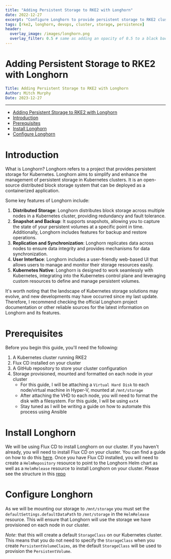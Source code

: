 ```yaml
---
title: "Adding Persistent Storage to RKE2 with Longhorn"
date: 2022-12-27
excerpt: "Configure Longhorn to provide persistent storage to RKE2 clusters using Flux CD"
tags: [rke2, longhorn, devops, cluster, storage, persistence]
header:
  overlay_image: /images/longhorn.png
  overlay_filter: 0.5 # same as adding an opacity of 0.5 to a black background
---
```


# Adding Persistent Storage to RKE2 with Longhorn

```yaml
Title: Adding Persistent Storage to RKE2 with Longhorn
Author: Mitch Murphy
Date: 2023-12-27
```

---

- [Adding Persistent Storage to RKE2 with Longhorn](#adding-persistent-storage-to-rke2-with-longhorn)
- [Introduction](#introduction)
- [Prerequisites](#prerequisites)
- [Install Longhorn](#install-longhorn)
- [Configure Longhorn](#configure-longhorn)


# Introduction

What is Longhorn? Longhorn refers to a project that provides persistent storage for Kubernetes. Longhorn aims to simplify and enhance the management of persistent storage in Kubernetes clusters. It is an open-source distributed block storage system that can be deployed as a containerized application.

Some key features of Longhorn include:

1. **Distributed Storage**: Longhorn distributes block storage across multiple nodes in a Kubernetes cluster, providing redundancy and fault tolerance.
2. **Snapshot and Backup**: It supports snapshots, allowing you to capture the state of your persistent volumes at a specific point in time. Additionally, Longhorn includes features for backup and restore operations.
3. **Replication and Synchronization**: Longhorn replicates data across nodes to ensure data integrity and provides mechanisms for data synchronization.
4. **User Interface**: Longhorn includes a user-friendly web-based UI that allows users to manage and monitor their storage resources easily.
5. **Kubernetes Native**: Longhorn is designed to work seamlessly with Kubernetes, integrating into the Kubernetes control plane and leveraging custom resources to define and manage persistent volumes.

It's worth noting that the landscape of Kubernetes storage solutions may evolve, and new developments may have occurred since my last update. Therefore, I recommend checking the official Longhorn project documentation or other reliable sources for the latest information on Longhorn and its features.

# Prerequisites

Before you begin this guide, you'll need the following:

1. A Kubernetes cluster running RKE2
2. Flux CD installed on your cluster
3. A GitHub repository to store your cluster configuration
4. Storage provisioned, mounted and formatted on each node in your cluster
   - For this guide, I will be attaching a `Virtual Hard Disk` to each node/virtual machine in Hyper-V, mounted at `/mnt/storage`
   - After attaching the VHD to each node, you will need to format the disk with a filesystem. For this guide, I will be using `ext4`
   - Stay tuned as I will be writing a guide on how to automate this process using Ansible

# Install Longhorn

We will be using Flux CD to install Longhorn on our cluster. If you haven't already, you will need to install Flux CD on your cluster. You can find a guide on how to do this [here](https://mitchmurphy.dev/fluxcd/). Once you have Flux CD installed, you will need to create a `HelmRepository` resource to point to the Longhorn Helm chart as well as a `HelmRelease` resource to install Longhorn on your cluster. Please see the structure in this [repo](https://mitchmurphy.io/longhorn/)

# Configure Longhorn

As we will be mounting our storage to `/mnt/storage` you must set the `defaultSettings.defaultDataPath` to `/mnt/storage` in the `HelmRelease` resource. This will ensure that Longhorn will use the storage we have provisioned on each node in our cluster.

_Note_: that this will create a default `StorageClass` on our Kubernetes cluster. This means that you do not need to specify the `StorageClass` when you create `PersistentVolumeClaims`, as the default `StorageClass` will be used to provision the `PersistentVolume`.
